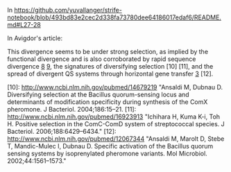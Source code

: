 In https://github.com/yuvallanger/strife-notebook/blob/493bd83e2cec2d338fa73780dee64186017edaf6/README.md#L27-28

In Avigdor's article:

This divergence seems to be under strong selection, as implied by the functional divergence and is also corroborated by rapid sequence divergence [8] [9], the signatures of diversifying selection [10] [11], and the spread of divergent QS systems through horizontal gene transfer [3] [12].

[3]: <http://www.ncbi.nlm.nih.gov/pubmed/11133937> "Whatmore AM, Barcus VA, Dowson CG. Genetic diversity of the streptococcal competence (com) gene locus. J Bacteriol. 1999;181:3144–3154."
[8]: <http://www.ncbi.nlm.nih.gov/pubmed/10322016> "Tortosa P, et al. Specificity and genetic polymorphism of the Bacillus competence quorum-sensing system. J Bacteriol. 2001;183:451–460."
[9]: <http://www.ncbi.nlm.nih.gov/pubmed/11807079> "Dufour P, et al. High genetic variability of the agr locus in Staphylococcus species. J Bacteriol. 2002;184:1180–1186."
[10]: <http://www.ncbi.nlm.nih.gov/pubmed/14679219> "Ansaldi M, Dubnau D. Diversifying selection at the Bacillus quorum-sensing locus and determinants of modification specificity during synthesis of the ComX pheromone. J Bacteriol. 2004;186:15–21.
[11]: <http://www.ncbi.nlm.nih.gov/pubmed/16923913> "Ichihara H, Kuma K-i, Toh H. Positive selection in the ComC-ComD system of streptococcal species. J Bacteriol. 2006;188:6429–6434."
[12]: <http://www.ncbi.nlm.nih.gov/pubmed/12067344> "Ansaldi M, Marolt D, Stebe T, Mandic-Mulec I, Dubnau D. Specific activation of the Bacillus quorum sensing systems by isoprenylated pheromone variants. Mol Microbiol. 2002;44:1561–1573."
